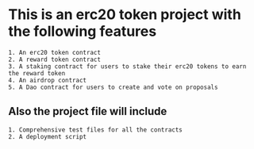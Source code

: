 # This is an erc20 token project with the following features 
    1. An erc20 token contract 
    2. A reward token contract 
    3. A staking contract for users to stake their erc20 tokens to earn the reward token 
    4. An airdrop contract 
    5. A Dao contract for users to create and vote on proposals 

## Also the project file will include 
    1. Comprehensive test files for all the contracts 
    2. A deployment script 